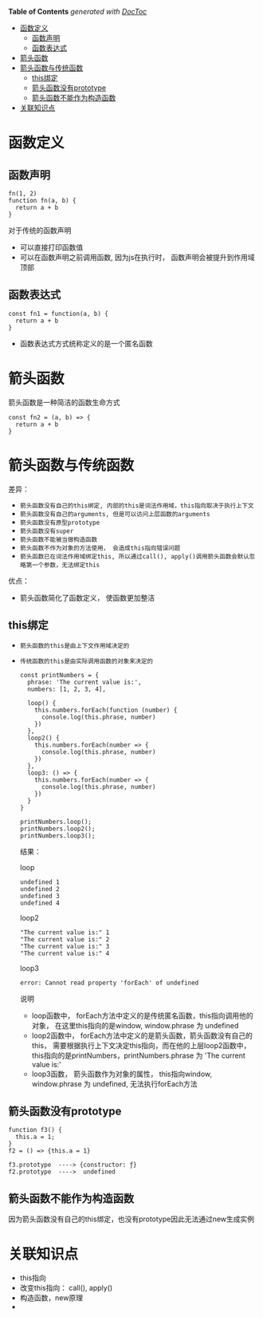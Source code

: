 <!-- START doctoc generated TOC please keep comment here to allow auto update -->
<!-- DON'T EDIT THIS SECTION, INSTEAD RE-RUN doctoc TO UPDATE -->
**Table of Contents**  *generated with [DocToc](https://github.com/thlorenz/doctoc)*

- [函数定义](#%E5%87%BD%E6%95%B0%E5%AE%9A%E4%B9%89)
  - [函数声明](#%E5%87%BD%E6%95%B0%E5%A3%B0%E6%98%8E)
  - [函数表达式](#%E5%87%BD%E6%95%B0%E8%A1%A8%E8%BE%BE%E5%BC%8F)
- [箭头函数](#%E7%AE%AD%E5%A4%B4%E5%87%BD%E6%95%B0)
- [箭头函数与传统函数](#%E7%AE%AD%E5%A4%B4%E5%87%BD%E6%95%B0%E4%B8%8E%E4%BC%A0%E7%BB%9F%E5%87%BD%E6%95%B0)
  - [this绑定](#this%E7%BB%91%E5%AE%9A)
  - [箭头函数没有prototype](#%E7%AE%AD%E5%A4%B4%E5%87%BD%E6%95%B0%E6%B2%A1%E6%9C%89prototype)
  - [箭头函数不能作为构造函数](#%E7%AE%AD%E5%A4%B4%E5%87%BD%E6%95%B0%E4%B8%8D%E8%83%BD%E4%BD%9C%E4%B8%BA%E6%9E%84%E9%80%A0%E5%87%BD%E6%95%B0)
- [关联知识点](#%E5%85%B3%E8%81%94%E7%9F%A5%E8%AF%86%E7%82%B9)

<!-- END doctoc generated TOC please keep comment here to allow auto update -->

# 函数定义
## 函数声明

    fn(1, 2)
    function fn(a, b) {
      return a + b
    }

对于传统的函数声明
- 可以直接打印函数值
- 可以在函数声明之前调用函数, 因为js在执行时， 函数声明会被提升到作用域顶部


## 函数表达式

    const fn1 = function(a, b) {
      return a + b
    }
- 函数表达式方式统称定义的是一个匿名函数

# 箭头函数
箭头函数是一种简洁的函数生命方式

    const fn2 = (a, b) => {
      return a + b
    }

# 箭头函数与传统函数

差异：
- `箭头函数没有自己的this绑定, 内部的this是词法作用域，this指向取决于执行上下文`
- `箭头函数没有自己的arguments, 但是可以访问上层函数的arguments`
- `箭头函数没有原型prototype`
- `箭头函数没有super`
- `箭头函数不能被当做构造函数`
- `箭头函数不作为对象的方法使用， 会造成this指向错误问题`
- `箭头函数已在词法作用域绑定this, 所以通过call(), apply()调用箭头函数会默认忽略第一个参数，无法绑定this`

优点：
- 箭头函数简化了函数定义， 使函数更加整洁

## this绑定

- `箭头函数的this是由上下文作用域决定的`
- `传统函数的this是由实际调用函数的对象来决定的`

      const printNumbers = {
        phrase: 'The current value is:',
        numbers: [1, 2, 3, 4],

        loop() {
          this.numbers.forEach(function (number) {
            console.log(this.phrase, number)
          })
        },
        loop2() {
          this.numbers.forEach(number => {
            console.log(this.phrase, number)
          })
        },
        loop3: () => {
          this.numbers.forEach(number => {
            console.log(this.phrase, number)
          })
        }
      }

      printNumbers.loop();
      printNumbers.loop2();
      printNumbers.loop3();

  结果：

    loop  

      undefined 1
      undefined 2
      undefined 3
      undefined 4
    
    loop2

      "The current value is:" 1
      "The current value is:" 2
      "The current value is:" 3
      "The current value is:" 4

    loop3

      error: Cannot read property 'forEach' of undefined


  说明
  - loop函数中， forEach方法中定义的是传统匿名函数，this指向调用他的对象， 在这里this指向的是window, window.phrase 为 undefined
  - loop2函数中， forEach方法中定义的是箭头函数，箭头函数没有自己的this， 需要根据执行上下文决定this指向，而在他的上层loop2函数中， this指向的是printNumbers，printNumbers.phrase 为 'The current value is:'
  - loop3函数， 箭头函数作为对象的属性， this指向window, window.phrase 为 undefined, 无法执行forEach方法


## 箭头函数没有prototype

    function f3() {
      this.a = 1;
    }
    f2 = () => {this.a = 1}

    f3.prototype  ----> {constructor: ƒ}
    f2.prototype  ---->  undefined

## 箭头函数不能作为构造函数

  因为箭头函数没有自己的this绑定，也没有prototype因此无法通过new生成实例

# 关联知识点

- this指向
- 改变this指向： call(), apply()
- 构造函数，new原理
- 